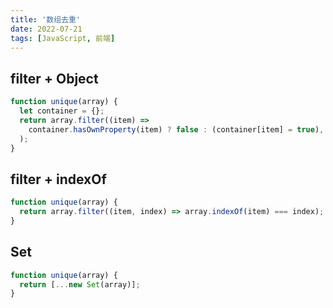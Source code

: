 ```yaml
---
title: '数组去重'
date: 2022-07-21
tags: [JavaScript, 前端]
---
```


## filter + Object

```js
function unique(array) {
  let container = {};
  return array.filter((item) =>
    container.hasOwnProperty(item) ? false : (container[item] = true),
  );
}
```

## filter + indexOf

```js
function unique(array) {
  return array.filter((item, index) => array.indexOf(item) === index);
}
```

## Set

```js
function unique(array) {
  return [...new Set(array)];
}
```
